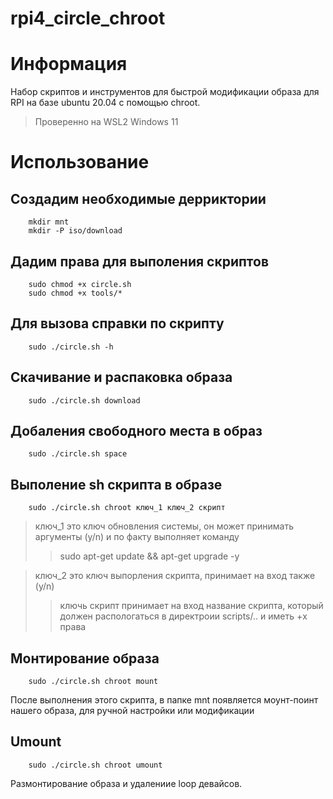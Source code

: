 # rpi4_circle_chroot
# Информация
Набор скриптов и инструментов для быстрой модификации образа для RPI на базе ubuntu 20.04 с помощью chroot.

> Проверенно на WSL2 Windows 11

# Использование

## Создадим необходимые дерриктории

```
    mkdir mnt
    mkdir -P iso/download
```

## Дадим права для выполения скриптов

```
    sudo chmod +x circle.sh
    sudo chmod +x tools/*
```

## Для вызова справки по скрипту 

```
    sudo ./circle.sh -h
```

## Скачивание и распаковка образа

```
    sudo ./circle.sh download
```

## Добаления свободного места в образ

```
    sudo ./circle.sh space
```

## Выполение sh скрипта в образе

```
    sudo ./circle.sh chroot ключ_1 ключ_2 скрипт
```

> ключ_1 это ключ обновления системы, он может принимать аргументы (y/n) и по факту выполняет команду 
>> sudo apt-get update && apt-get upgrade -y

> ключ_2 это ключ выпорления скрипта, принимает на вход также (y/n)
>> ключь скрипт принимает на вход название скрипта, который должен распологаться в директроии scripts/.. и иметь +x права

## Монтирование образа

```
    sudo ./circle.sh chroot mount
```
После выполнения этого скрипта, в папке mnt появляется моунт-поинт нашего образа, для ручной настройки или модификации

## Umount

```
    sudo ./circle.sh chroot umount
```
Размонтирование образа и удалениие loop девайсов.